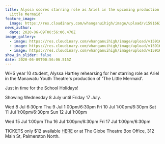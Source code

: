 ```yaml
---
title: Alyssa scores starring role as Ariel in the upcoming production of 'The
  Little Mermaid'
feature_image:
  image: https://res.cloudinary.com/whanganuihigh/image/upload/v1591663845/News/Alyssa_Hartley._The_Little_Mermaid.jpg
news_author:
  date: 2020-06-09T00:56:06.470Z
image_gallery:
  - image: https://res.cloudinary.com/whanganuihigh/image/upload/v1591664931/News/Alyssa_Hartley.._The_Little_Mermaid.jpg
  - image: https://res.cloudinary.com/whanganuihigh/image/upload/v1591664895/News/Alyssa_Hartley....._The_Little_Mermaid.jpg
  - image: https://res.cloudinary.com/whanganuihigh/image/upload/v1591664908/News/Alyssa_Hartley.._castThe_Little_Mermaid.jpg
show_in_slider: false
date: 2020-06-09T00:56:06.515Z
---
```

WHS year 10 student, Alyssa Hartley rehearsing for her starring role as Ariel in the Manawatu Youth Theatre's production of 'The Little Mermaid'.

Just in time for the School Holidays!

Showing Wednesday 8 July until Friday 17 July.

Wed 8 Jul 6:30pm Thu 9 Jul 1:00pm/6:30pm
Fri 10 Jul 1:00pm/6:30pm
Sat 11 Jul 1:00pm/6:30pm
Sun 12 Jul 1:00pm

Wed 15 Jul 1:00pm Thu 16 Jul 1:00pm/6:30pm
Fri 17 Jul 1:00pm/6:30pm

TICKETS only $12 available [HERE](https://nz.patronbase.com/_GlobeTheatre/Productions/MERM/Performances) or at The Globe Theatre Box Office, 312 Main St, Palmerston North.